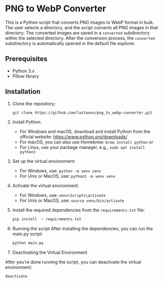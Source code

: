 # PNG to WebP Converter

This is a Python script that converts PNG images to WebP format in bulk. The user selects a directory, and the script converts all PNG images in that directory. The converted images are saved in a `converted` subdirectory within the selected directory. After the conversion process, the `converted` subdirectory is automatically opened in the default file explorer.

## Prerequisites

- Python 3.x
- Pillow library

## Installation

1. Clone the repository:

    ```bash
    git clone https://github.com/laztaxon/png_to_webp-converter.git
    ```

2. Install Python:
   - For Windows and macOS, download and install Python from the official website: https://www.python.org/downloads/
   - For macOS, you can also use Homebrew: `brew install python` or 
   - For Linux, use your package manager, e.g., `sudo apt install python3`

3. Set up the virtual environment:
   - For Windows, use: `python -m venv venv`
   - For Unix or MacOS, use: `python3 -m venv venv`

4. Activate the virtual environment:
   - For Windows, use: `venv\Scripts\activate`
   - For Unix or MacOS, use: `source venv/bin/activate`

5. Install the required dependencies from the `requirements.txt` file:
   ```bash
   pip install -r requirements.txt

6. Running the script
After installing the dependencies, you can run the main.py script:
    ```python
    python main.py

7. Deactivating the Virtual Environment

After you're done running the script, you can deactivate the virtual environment:

```bash
deactivate